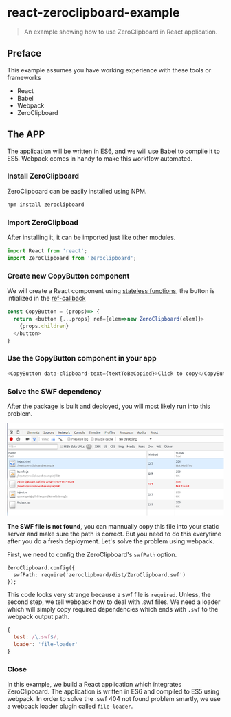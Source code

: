 # react-zeroclipboard-example

> An example showing how to use ZeroClipboard in React application.

## Preface

This example assumes you have working experience with these tools or frameworks

* React
* Babel
* Webpack
* ZeroClipboard

## The APP

The application will be written in ES6, and we will use Babel to compile it to ES5. Webpack comes in handy to make this workflow automated.

### Install ZeroClipboard

ZeroClipboard can be easily installed using NPM.

```sh
npm install zeroclipboard
```

### Import ZeroClipboad

After installing it, it can be imported just like other modules.

```js
import React from 'react';
import ZeroClipboard from 'zeroclipboard';
```

### Create new CopyButton component

We will create a React component using [stateless functions](http://facebook.github.io/react/docs/reusable-components.html#stateless-functions),
the button is intialized in the [ref-callback](http://facebook.github.io/react/docs/more-about-refs.html#the-ref-callback-attribute)

```js
const CopyButton = (props)=> {
  return <button {...props} ref={elem=>new ZeroClipboard(elem)}>
    {props.children}
  </button>
}
```

### Use the CopyButton component in your app

```js
<CopyButton data-clipboard-text={textToBeCopied}>Click to copy</CopyButton>
```

### Solve the SWF dependency

After the package is built and deployed, you will most likely run into this problem.

![swf 404 not found](README/404.png)

**The SWF file is not found**, you can mannually copy this file into your static server and make sure the path is correct.
But you need to do this everytime after you do a fresh deployment. Let's solve the problem using webpack.

First, we need to config the ZeroClipboard's `swfPath` option.

```
ZeroClipboard.config({
  swfPath: require('zeroclipboard/dist/ZeroClipboard.swf')
});
```

This code looks very strange because a swf file is `required`. Unless, the second step, we tell webpack how to deal with
.swf files. We need a loader which will simply copy required dependencies which ends with `.swf` to the webpack output path.

```js
{
  test: /\.swf$/,
  loader: 'file-loader'
}
```

### Close

In this example, we build a React application which integrates ZeroClipboard. The application is written in ES6
and compiled to ES5 using webpack. In order to solve the .swf 404 not found problem smartly, we use a webpack loader
plugin called `file-loader`.
